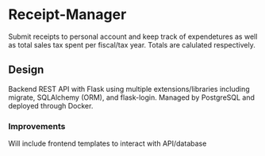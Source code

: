 # Receipt-Manager

Submit receipts to personal account and keep track of expendetures as well as total sales tax spent per fiscal/tax year.
Totals are calulated respectively.

## Design

Backend REST API with Flask using multiple extensions/libraries including migrate, SQLAlchemy (ORM), and flask-login. Managed by PostgreSQL and deployed through Docker.

### Improvements

Will include frontend templates to interact with API/database
